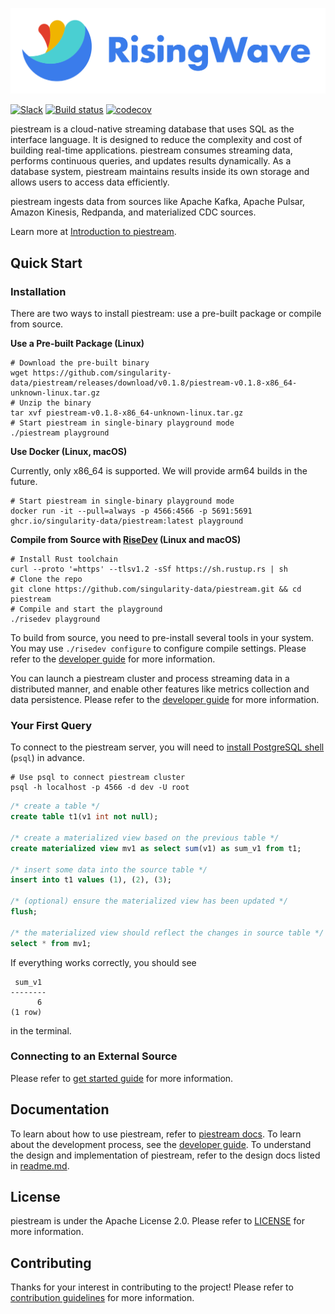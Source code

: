 ![piestream Logo](./docs/images/logo-title.svg)

[![Slack](https://badgen.net/badge/Slack/Join%20piestream/0abd59?icon=slack)](https://join.slack.com/t/piestream-community/shared_invite/zt-120rft0mr-d8uGk3d~NZiZAQWPnElOfw)
[![Build status](https://badge.buildkite.com/9394d2bca0f87e2e97aa78b25f765c92d4207c0b65e7f6648f.svg)](https://buildkite.com/singularity-data/main)
[![codecov](https://codecov.io/gh/singularity-data/piestream/branch/main/graph/badge.svg?token=EB44K9K38B)](https://codecov.io/gh/singularity-data/piestream)

piestream is a cloud-native streaming database that uses SQL as the interface language. It is designed to reduce the complexity and cost of building real-time applications. piestream consumes streaming data, performs continuous queries, and updates results dynamically. As a database system, piestream maintains results inside its own storage and allows users to access data efficiently.

piestream ingests data from sources like Apache Kafka, Apache Pulsar, Amazon Kinesis, Redpanda, and materialized CDC sources.

Learn more at [Introduction to piestream](https://www.piestream.dev/docs/latest/intro/).

## Quick Start

### Installation

There are two ways to install piestream: use a pre-built package or compile from source.

**Use a Pre-built Package (Linux)**

```shell
# Download the pre-built binary
wget https://github.com/singularity-data/piestream/releases/download/v0.1.8/piestream-v0.1.8-x86_64-unknown-linux.tar.gz
# Unzip the binary
tar xvf piestream-v0.1.8-x86_64-unknown-linux.tar.gz
# Start piestream in single-binary playground mode
./piestream playground
```

**Use Docker (Linux, macOS)**

Currently, only x86_64 is supported. We will provide arm64 builds in the future.

```shell
# Start piestream in single-binary playground mode
docker run -it --pull=always -p 4566:4566 -p 5691:5691 ghcr.io/singularity-data/piestream:latest playground
```

**Compile from Source with [RiseDev](docs/developer-guide.md#set-up-the-development-environment) (Linux and macOS)**

```shell
# Install Rust toolchain
curl --proto '=https' --tlsv1.2 -sSf https://sh.rustup.rs | sh
# Clone the repo
git clone https://github.com/singularity-data/piestream.git && cd piestream
# Compile and start the playground
./risedev playground
```

To build from source, you need to pre-install several tools in your system. You may use `./risedev configure` to configure compile settings. Please refer to the [developer guide](docs/developer-guide.md) for more information.

You can launch a piestream cluster and process streaming data in a distributed manner, and enable other features like metrics collection and data persistence. Please refer to the [developer guide](docs/developer-guide.md) for more information.

### Your First Query

To connect to the piestream server, you will need to [install PostgreSQL shell](docs/developer-guide.md#set-up-the-development-environment) (`psql`) in advance.

```shell
# Use psql to connect piestream cluster
psql -h localhost -p 4566 -d dev -U root
```

```sql
/* create a table */
create table t1(v1 int not null);

/* create a materialized view based on the previous table */
create materialized view mv1 as select sum(v1) as sum_v1 from t1;

/* insert some data into the source table */
insert into t1 values (1), (2), (3);

/* (optional) ensure the materialized view has been updated */
flush;

/* the materialized view should reflect the changes in source table */
select * from mv1;
```

If everything works correctly, you should see

```
 sum_v1
--------
      6
(1 row)
```

in the terminal.

### Connecting to an External Source

Please refer to [get started guide](https://www.piestream.dev/docs/latest/get-started/) for more information.

## Documentation

To learn about how to use piestream, refer to [piestream docs](https://www.piestream.dev/). To learn about the development process, see the [developer guide](docs/developer-guide.md). To understand the design and implementation of piestream, refer to the design docs listed in [readme.md](docs/README.md).

## License

piestream is under the Apache License 2.0. Please refer to [LICENSE](LICENSE) for more information.

## Contributing

Thanks for your interest in contributing to the project! Please refer to [contribution guidelines](CONTRIBUTING.md) for more information.
